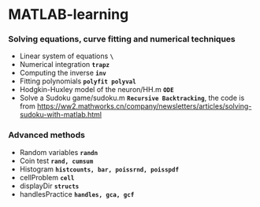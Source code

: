 # MATLAB-learning

### Solving equations, curve fitting and numerical techniques
* Linear system of equations **`\`**
* Numerical integration **`trapz`**
* Computing the inverse **`inv`**
* Fitting polynomials **`polyfit polyval`**
* Hodgkin-Huxley model of the neuron/HH.m **`ODE`**
* Solve a Sudoku game/sudoku.m **`Recursive Backtracking`**, the code is from https://ww2.mathworks.cn/company/newsletters/articles/solving-sudoku-with-matlab.html

### Advanced methods
* Random variables **`randn`**
* Coin test **`rand, cumsum`**
* Histogram **`histcounts, bar, poissrnd, poisspdf`**
* cellProblem **`cell`**
* displayDir **`structs`**
* handlesPractice **`handles, gca, gcf`**
